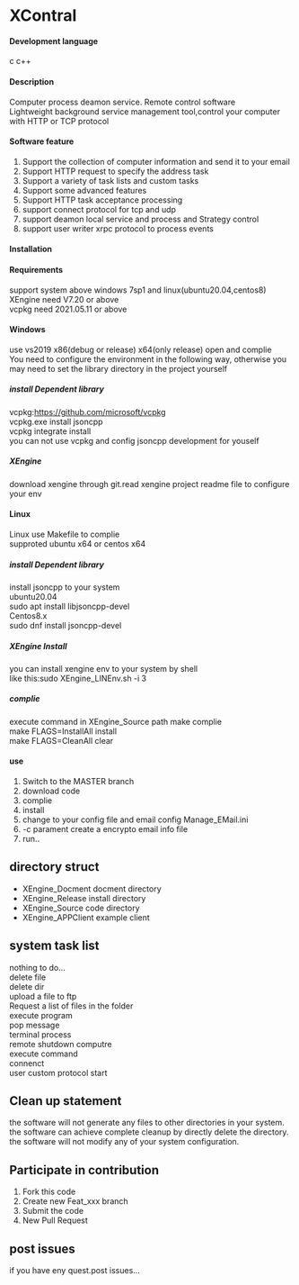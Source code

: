 # XContral

#### Development language
c c++  

#### Description
Computer process deamon service. Remote control software  
Lightweight background service management tool,control your computer with HTTP or TCP protocol  

#### Software feature
1. Support the collection of computer information and send it to your email  
2. Support HTTP request to specify the address task  
3. Support a variety of task lists and custom tasks  
4. Support some advanced features  
5. Support HTTP task acceptance processing  
6. support connect protocol for tcp and udp  
7. support deamon local service and process and Strategy control
8. support user writer xrpc protocol to process events

#### Installation

#### Requirements  
support system above windows 7sp1 and linux(ubuntu20.04,centos8)  
XEngine need V7.20 or above  
vcpkg need 2021.05.11 or above  

#### Windows
use vs2019 x86(debug or release) x64(only release) open and complie  
You need to configure the environment in the following way, otherwise you may need to set the library directory in the project yourself  

##### install Dependent library
vcpkg:https://github.com/microsoft/vcpkg   
vcpkg.exe install jsoncpp  
vcpkg integrate install  
you can not use vcpkg and config jsoncpp development for youself   

##### XEngine
download xengine through git.read xengine project readme file to configure your env

#### Linux
Linux use Makefile to complie  
supproted ubuntu x64 or centos x64     

##### install Dependent library
install jsoncpp to your system  
ubuntu20.04  
sudo apt install libjsoncpp-devel  
Centos8.x  
sudo dnf install jsoncpp-devel  

##### XEngine Install
you can install xengine env to your system by shell   
like this:sudo XEngine_LINEnv.sh -i 3  
##### complie
execute command in XEngine_Source path
make complie  
make FLAGS=InstallAll install  
make FLAGS=CleanAll clear  

#### use

1.  Switch to the MASTER branch
2.  download code
3.  complie
4.  install
5.  change to your config file and email config Manage_EMail.ini  
6.  -c parament create a encrypto email info file  
7.  run..  

## directory struct
- XEngine_Docment   docment directory
- XEngine_Release   install directory
- XEngine_Source    code    directory
- XEngine_APPClient example client

## system task list
nothing to do...   
delete file  
delete dir  
upload a file to ftp  
Request a list of files in the folder  
execute program  
pop message  
terminal process  
remote shutdown computre  
execute command  
connenct  
user custom protocol start  

## Clean up statement
the software will not generate any files to other directories in your system.  
the software can achieve complete cleanup by directly delete the directory.  
the software will not modify any of your system configuration.  

## Participate in contribution

1. Fork this code
2. Create new Feat_xxx branch
3. Submit the code
4. New Pull Request

## post issues

if you have eny quest.post issues...
